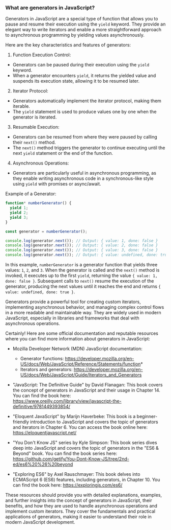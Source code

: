 ### What are generators in JavaScript?

Generators in JavaScript are a special type of function that allows you to pause and resume their execution using the `yield` keyword. They provide an elegant way to write iterators and enable a more straightforward approach to asynchronous programming by yielding values asynchronously.

Here are the key characteristics and features of generators:

1. Function Execution Control:
  - Generators can be paused during their execution using the `yield` keyword.
  - When a generator encounters `yield`, it returns the yielded value and suspends its execution state, allowing it to be resumed later.

2. Iterator Protocol:
  - Generators automatically implement the iterator protocol, making them iterable.
  - The `yield` statement is used to produce values one by one when the generator is iterated.

3. Resumable Execution:
  - Generators can be resumed from where they were paused by calling their `next()` method.
  - The `next()` method triggers the generator to continue executing until the next `yield` statement or the end of the function.

4. Asynchronous Operations:
  - Generators are particularly useful in asynchronous programming, as they enable writing asynchronous code in a synchronous-like style using `yield` with promises or async/await.

Example of a Generator:

```javascript
function* numberGenerator() {
  yield 1;
  yield 2;
  yield 3;
}

const generator = numberGenerator();

console.log(generator.next()); // Output: { value: 1, done: false }
console.log(generator.next()); // Output: { value: 2, done: false }
console.log(generator.next()); // Output: { value: 3, done: false }
console.log(generator.next()); // Output: { value: undefined, done: true }
```

In this example, `numberGenerator` is a generator function that yields three values: `1`, `2`, and `3`. When the generator is called and the `next()` method is invoked, it executes up to the first `yield`, returning the value `{ value: 1, done: false }`. Subsequent calls to `next()` resume the execution of the generator, producing the next values until it reaches the end and returns `{ value: undefined, done: true }`.

Generators provide a powerful tool for creating custom iterators, implementing asynchronous behavior, and managing complex control flows in a more readable and maintainable way. They are widely used in modern JavaScript, especially in libraries and frameworks that deal with asynchronous operations.

Certainly! Here are some official documentation and reputable resources where you can find more information about generators in JavaScript:

- Mozilla Developer Network (MDN) JavaScript documentation:
  - Generator functions: https://developer.mozilla.org/en-US/docs/Web/JavaScript/Reference/Statements/function*
  - Iterators and generators: https://developer.mozilla.org/en-US/docs/Web/JavaScript/Guide/Iterators_and_Generators

- "JavaScript: The Definitive Guide" by David Flanagan: This book covers the concept of generators in JavaScript and their usage in Chapter 14. You can find the book here: https://www.oreilly.com/library/view/javascript-the-definitive/9781449393854/

- "Eloquent JavaScript" by Marijn Haverbeke: This book is a beginner-friendly introduction to JavaScript and covers the topic of generators and iterators in Chapter 6. You can access the book online here: https://eloquentjavascript.net/

- "You Don't Know JS" series by Kyle Simpson: This book series dives deep into JavaScript and covers the topic of generators in the "ES6 & Beyond" book. You can find the book series here: https://github.com/getify/You-Dont-Know-JS/tree/2nd-ed/es6%20%26%20beyond

- "Exploring ES6" by Axel Rauschmayer: This book delves into ECMAScript 6 (ES6) features, including generators, in Chapter 10. You can find the book here: https://exploringjs.com/es6/

These resources should provide you with detailed explanations, examples, and further insights into the concept of generators in JavaScript, their benefits, and how they are used to handle asynchronous operations and implement custom iterators. They cover the fundamentals and practical applications of generators, making it easier to understand their role in modern JavaScript development.
